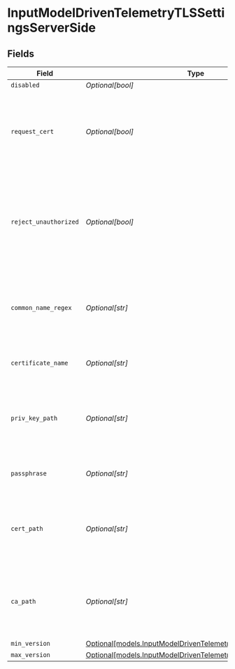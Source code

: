 # InputModelDrivenTelemetryTLSSettingsServerSide


## Fields

| Field                                                                                                                  | Type                                                                                                                   | Required                                                                                                               | Description                                                                                                            |
| ---------------------------------------------------------------------------------------------------------------------- | ---------------------------------------------------------------------------------------------------------------------- | ---------------------------------------------------------------------------------------------------------------------- | ---------------------------------------------------------------------------------------------------------------------- |
| `disabled`                                                                                                             | *Optional[bool]*                                                                                                       | :heavy_minus_sign:                                                                                                     | N/A                                                                                                                    |
| `request_cert`                                                                                                         | *Optional[bool]*                                                                                                       | :heavy_minus_sign:                                                                                                     | Require clients to present their certificates. Used to perform client authentication using SSL certs.                  |
| `reject_unauthorized`                                                                                                  | *Optional[bool]*                                                                                                       | :heavy_minus_sign:                                                                                                     | Reject certificates not authorized by a CA in the CA certificate path or by another trusted CA (such as the system's)  |
| `common_name_regex`                                                                                                    | *Optional[str]*                                                                                                        | :heavy_minus_sign:                                                                                                     | Regex matching allowable common names in peer certificates' subject attribute                                          |
| `certificate_name`                                                                                                     | *Optional[str]*                                                                                                        | :heavy_minus_sign:                                                                                                     | The name of the predefined certificate                                                                                 |
| `priv_key_path`                                                                                                        | *Optional[str]*                                                                                                        | :heavy_minus_sign:                                                                                                     | Path on server containing the private key to use. PEM format. Can reference $ENV_VARS.                                 |
| `passphrase`                                                                                                           | *Optional[str]*                                                                                                        | :heavy_minus_sign:                                                                                                     | Passphrase to use to decrypt private key                                                                               |
| `cert_path`                                                                                                            | *Optional[str]*                                                                                                        | :heavy_minus_sign:                                                                                                     | Path on server containing certificates to use. PEM format. Can reference $ENV_VARS.                                    |
| `ca_path`                                                                                                              | *Optional[str]*                                                                                                        | :heavy_minus_sign:                                                                                                     | Path on server containing CA certificates to use. PEM format. Can reference $ENV_VARS.                                 |
| `min_version`                                                                                                          | [Optional[models.InputModelDrivenTelemetryMinimumTLSVersion]](../models/inputmodeldriventelemetryminimumtlsversion.md) | :heavy_minus_sign:                                                                                                     | N/A                                                                                                                    |
| `max_version`                                                                                                          | [Optional[models.InputModelDrivenTelemetryMaximumTLSVersion]](../models/inputmodeldriventelemetrymaximumtlsversion.md) | :heavy_minus_sign:                                                                                                     | N/A                                                                                                                    |